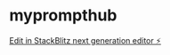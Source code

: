 # myprompthub

[Edit in StackBlitz next generation editor ⚡️](https://stackblitz.com/~/github.com/bynho/myprompthub)